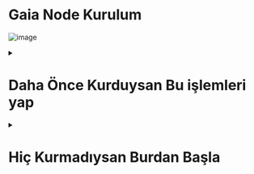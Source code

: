 # Gaia Node Kurulum 
![image](https://github.com/user-attachments/assets/54b74a74-5e0f-4f69-9ad7-483c4805b672)

<details>
  <summary> <h1>Daha Önce Kurduysan Bu işlemleri yap</summary> </h1>

## Kurulum

```console
# sırasıyla
gaianet stop
sudo kill -9 $(lsof -t -i:8080)
curl -sSfL 'https://github.com/GaiaNet-AI/gaianet-node/releases/latest/download/uninstall.sh' | bash
source /root/.bashrc

curl -sSfL 'https://github.com/GaiaNet-AI/gaianet-node/releases/latest/download/install.sh' | bash
source /root/.bashrc
gaianet init --config https://raw.githubusercontent.com/GaiaNet-AI/node-configs/main/qwen2-0.5b-instruct/config.json
# kurulumlar tamamlanana kadar bekleyin.
```
```console
# start edelim.
gaianet start

# node infoları
gaianet info
```

> [buradan](https://www.gaianet.ai/setting/nodes) node-info bilgilerinizi girip node'u ekleyin. Eskisinin yerine bunu kullanacağız.

<img width="397" alt="Ekran Resmi 2025-02-07 21 46 05" src="https://github.com/user-attachments/assets/45bd47ef-3aba-4141-baec-bbd03ca68aa4" />

> Kendi domainimize katılacağız (en düşük donanımı destekleyen tek bir domain var)

```console
gaianet stop
gaianet config --domain gaia.domains
gaianet init
gaianet start
```

> node ayarlarına [gidelim](https://www.gaianet.ai/setting/nodes)

> Görseldeki 3 noktaya tıklayıp join domain diyelim

<img width="424" alt="Ekran Resmi 2025-02-07 21 47 50" src="https://github.com/user-attachments/assets/a1de0b3e-1a80-498f-8bbc-0b373024173c" />

> rues yazıp domaini ekleyelim.

![image](https://github.com/user-attachments/assets/8c9fd6dc-b4dd-415b-87bf-e89db66bedf7)


> ChatGPT yerine [bu](https://www.gaianet.ai/chat?domain=ruesandora.gaia.domains&type=domain) botu kullanmak node puanınızı arttıracak.

> Kullanmadığımız zamanlarda da çalışması için oto text bot kuracağız.

#

> [Buradan](https://www.gaianet.ai/reward-summary) base ağına geçerek reeddem yapın EXP'leri.

<img width="1443" alt="Ekran Resmi 2025-02-07 21 50 23" src="https://github.com/user-attachments/assets/13309650-98fa-45db-8c3e-721c07092581" />

> Creditleri Consumed'e çevireceğiz.

> [Buradan](https://www.gaianet.ai/setting/gaia-api-keys) bir API key oluşturup saklayın keyi.

```console
curl -L -o gaiabot.py https://github.com/enzifiri/gaia-node/raw/main/gaiabot.py
screen -S gaia
python3 gaiabot.py

# akabinde CTRL A D ile çıkış yapabilirsiniz burdan.
```

> Refresh attıkca consumed artacak.

<img width="661" alt="Ekran Resmi 2025-02-07 21 52 10" src="https://github.com/user-attachments/assets/35c01933-f3ab-448e-b1ec-5b2dfea724a8" />

> Bu şekilde bir hesabınıza eklediğiniz kadar node eklersiniz.

> tokenininizin biteceğini unutmayın , expler önemli.


> Akabinde node puan artacak (24 saat sonra)

<img width="544" alt="Ekran Resmi 2025-02-07 21 55 26" src="https://github.com/user-attachments/assets/6157d573-2793-482c-9011-f125c7680aab" />

</details>



<details>
  <summary> <h1>Hiç Kurmadıysan Burdan Başla</summary> </h1>

## Kurulum

> Daha önce Gaia katılıp EXP'leri toplamıştık.

> Bu EXP'leri node'un çalışması için kredi olarak kullanacağız.

> [Buradan](https://gaianet.ai/reward?invite_code=RiFcz1) EXP'leri toplayabilirsiniz.

#

## Donanım

> CPU : 4 vCPU

> RAM : 8GB

#

## komutlar.

```console
# sırasıyla
sudo apt update && sudo apt upgrade -y
sudo apt install -y build-essential libssl-dev libffi-dev python3-dev python3-pip pip

curl -sSfL 'https://github.com/GaiaNet-AI/gaianet-node/releases/latest/download/install.sh' | bash
source /root/.bashrc

gaianet init --config https://raw.githubusercontent.com/GaiaNet-AI/node-configs/main/qwen2-0.5b-instruct/config.json
# kurulumlar tamamlanana kadar bekleyin.
```
```console
# start edelim.
gaianet start

# node infoları
gaianet info
```

> [buradan](https://www.gaianet.ai/setting/nodes) node-info bilgilerinizi girip node'u ekleyin.

<img width="397" alt="Ekran Resmi 2025-02-07 21 46 05" src="https://github.com/user-attachments/assets/45bd47ef-3aba-4141-baec-bbd03ca68aa4" />

> Kendi domainimize katılacağız (en düşük donanımı destekleyen tek bir domain var)

```console
gaianet stop
gaianet config --domain gaia.domains
gaianet init
gaianet start
```

> node ayarlarına [gidelim](https://www.gaianet.ai/setting/nodes)

> Görseldeki 3 noktaya tıklayıp join domain diyelim

<img width="424" alt="Ekran Resmi 2025-02-07 21 47 50" src="https://github.com/user-attachments/assets/a1de0b3e-1a80-498f-8bbc-0b373024173c" />

> rues yazıp domaini ekleyelim.

![image](https://github.com/user-attachments/assets/8c9fd6dc-b4dd-415b-87bf-e89db66bedf7)


> ChatGPT yerine [bu](https://www.gaianet.ai/chat?domain=ruesandora.gaia.domains&type=domain) botu kullanmak node puanınızı arttıracak.

> Kullanmadığımız zamanlarda da çalışması için oto text bot kuracağız.

#

> [Buradan](https://www.gaianet.ai/reward-summary) base ağına geçerek reeddem yapın EXP'leri.

<img width="1443" alt="Ekran Resmi 2025-02-07 21 50 23" src="https://github.com/user-attachments/assets/13309650-98fa-45db-8c3e-721c07092581" />

> Creditleri Consumed'e çevireceğiz.

> [Buradan](https://www.gaianet.ai/setting/gaia-api-keys) bir API key oluşturup saklayın keyi.

```console
curl -L -o gaiabot.py https://github.com/enzifiri/gaia-node/raw/main/gaiabot.py
screen -S gaia
python3 gaiabot.py

# akabinde CTRL A D ile çıkış yapabilirsiniz burdan.
```

> Refresh attıkca consumed artacak.

<img width="661" alt="Ekran Resmi 2025-02-07 21 52 10" src="https://github.com/user-attachments/assets/35c01933-f3ab-448e-b1ec-5b2dfea724a8" />

> Bu şekilde bir hesabınıza eklediğiniz kadar node eklersiniz.

> tokenininizin biteceğini unutmayın , expler önemli.


> Akabinde node puan artacak (24 saat sonra)

<img width="544" alt="Ekran Resmi 2025-02-07 21 55 26" src="https://github.com/user-attachments/assets/6157d573-2793-482c-9011-f125c7680aab" />

</details>
